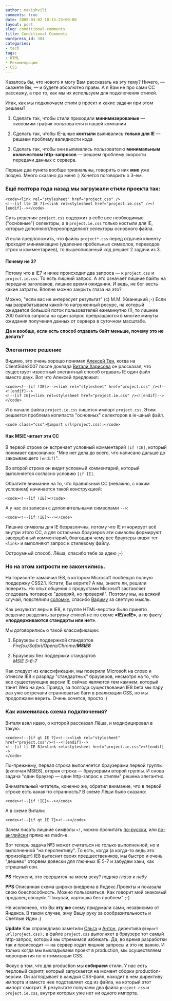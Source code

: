 ```yaml
---
author: makishvili
comments: true
date: 2009-03-02 10:15:23+00:00
layout: post
slug: conditional-comments
title: Conditional Comments
wordpress_id: 304
categories:
- tech
tags:
- HTML
- Рекомендации
- СSS
---
```


Казалось бы, что нового я могу Вам рассказать на эту тему? Ничего, — скажете Вы, — и будете абсолютно правы.
А я Вам не про сами CC расскажу, а про то, как мы их используем для подключения стилей.

Итак, как мы подключаем стили в проект и какие задачи при этом решаем?



	
  1. Сделать так, чтобы стили приходили **минимизированые** — экономим трафик пользователя и нашей компании

	
  2. Сделать так, чтобы IE-шные **костыли** выливались **только для IE** — решаем проблему валидности кода

	
  3. Сделать так, чтобы они выливались пользователю **минимальным количеством http-запросов** — решаем проблему скорости передачи данных с сервера.


Первые два пункта вообще тривиальны, говорить о них **мне** уже поздно. Много сказано до меня :)
Хочется поговорить о 3-ем.<!-- more -->

### Ещё полтора года назад мы загружали стили проекта так:



    
    <code><link rel="stylesheet" href="project.css" />
    <!--[if lte IE 7]><link rel=stylesheet href="project.ie.css" /><![endif]--></code>


Суть решения: `project.css`  содержит в себе все необходимые ("основные") селекторы, а в `project.ie.css` только костыли для IE, которые дополняют/переопределяют селекторы основного файла.

И если предположить, что файлы `project*.css` перед отдачей клиенту проходят минимизацию (удаление пробельных символов, переводов строк и комментариев), то вышеописанный код решает 2 задачи из 3.



#### Почему не 3?


Потому что в IE7 и ниже происходит два запроса — к `project.css` и `project.ie.css`. То есть лишний запрос. А это означает лишние байты на передаче заголовков, лишнее время ожидания. И ведь, не бог весть какие затраты. Вполне можно закрыть глаза на это?

Можно, "если вас не интересует результат" (с) М.М. Жванецкий ;-)
Если мы разрабатываем какой-то нагруженный ресурс, на который ожидается большой поток пользователей ежеминутно (!), то лишние 200 байтов запроса на один запрос превращаются в многие минуты ожидания получения данных от сервера в суточном масштабе.

**Да и вообще, если есть способ отдавать байт меньше, почему это не делать?**



### Элегантное решение


Видимо, это очень хорошо понимал [Алексей Тен](http://alexeyten.moikrug.ru/), когда на  ClientSide2007 после доклада [Витали Харисова](http://vitaly.harisov.name) он рассказал, что существует известный элегантный способ отдавать IE один файл вместо двух. Вот что Алексей предложил:

    
    <code><!--[if !IE]>--><link rel="stylesheet" href="project.css" /><!--<![endif]-->
    <!--[if IE]><link rel=stylesheet href="project.ie.css" /><![endif]--></code>



И в начале файла `project.ie.css` пишется импорт `project.css`. Этим решается проблема копипаста "основных" селекторов в ie-шный файл.

    
    <code class="css">@import url(project.css);</code>





#### Как MSIE читает эти CC


В первой строке он встречает условный комментарий `[if !IE]`, который понимает однозначно: "Мне нет дела до всего, что написано дальше до закрывающего `[endif]`".

Во второй строке он видит условный комментарий, который выполняется согласно условию `[if IE]`.

Обратите внимание на то, что правильный CC (неважно, с каким условием) начинается такой конструкцией:

    
    <code><!--[if !IE]></code>


А у нас он записан c дополнительными символами `-->`:

    
    <code><!--[if !IE]>--></code>


Лишние символы для IE безразличны, потому что IE игнорирует всё внутри этого CC, а для остальных браузеров эти символы формируют завершённый комментарий, благодаря чему все браузеры видят тег `<link>` и выполняют запрос к стилевому файлу.  

Остроумный способ. Лёша, спасибо тебе за идею ;-)



### Но на этом хитрости не закончились.


На горизонте замаячил IE8, в котором Microsoft пообещал полную поддержку CSS2.1.
Кстати, Вы верите? А мы, знаете ли, решили поверить. Но опыт общения с продуктами Microsoft заставляет следовать поговорке "доверяй, но проверяй". Поэтому мы, на всякий случай, подстелили [соломку](http://pepelsbey.net/2008/08/im-not-coward-but-hell/), спасибо [Вадиму](http://pepelsbey.net) за светлую мысль.

Как результат веры в IE8, в группе HTML-верстки было принято решение разделять загрузку стилей не по схеме **«IE/неIE»**, а по факту **«поддерживаются стандарты или нет»**.
  

Мы договорились о такой классификации:




  1. Браузеры с поддержкой стандартов   
_Firefox/Safari/Opera/Chrome/**MSIE8**_  
  



  2. Браузеры без поддержки стандартов  
_MSIE 5-6-7_


Как следует из классификации, мы поверили Microsoft на слово и отнесли IE8 к разряду "стандартных" браузеров, несмотря на то, что все существующие версии IE сейчас являются тем камнем, который тянет Web на дно. Правда, за полгода существования IE8 beta мы пару раз уже встречали странноватые баги в реализации CSS, но мы продолжаем верить. Очень хочется, просто :)



### Как изменилась схема подключения?


Виталя взял идею, о которой рассказал Лёша, и модифицировал в такую:

    
    <code><!--[if gt IE 7]><!--><link rel="stylesheet" href="project.css"/><!--<![endif]-->
    <!--[if lt IE 8]><link rel=stylesheet href="project.ie.css"><![endif]-->
    </code>


По-прежнему, первая строка выполняется браузерами первой группы (включая MSIE8), вторая строка — браузерами второй группы.
И снова задача "один браузер — один http-запрос к стилям" решена элегантно.

Внимательный читатель, конечно же, обратил внимание, что в первой строке есть какая-то странность?
В схеме Лёши было сказано:

    
    <code><!--[if !IE]>--></code>


А в схеме Витали:

    
    <code><!--[if gt IE 7]><!--></code>


Зачем писать лишние символы `<!`, можно прочитать [по-русски](http://blog.ad.by/2008/07/advanced-conditional-comments-in-ie.html), или [по-английски](http://msdn.microsoft.com/en-us/library/ms537512.aspx#ctl00_rs1_WikiContent_ctl03_Container) прямо на msdn-е.

Вот теперь задача №3 может считаться не только выполненной, но и выполненной "на перспективу". То есть, когда (а когда-то ведь это произойдет) IE8 вытеснит своих предшествеников, мы быстро и очень "дёшево" оторвем довески для глючных IE 5-7 и забудем хаки, как страшный сон.

**PS** Неужели, это свершится на моем веку? *подняв глаза к небу*

**PPS** Описанная схема широко внедрена в Яндекс.Проекты и показала свою боеспособность. Можно пользоваться. Как говорит мой знакомый продавец овощей: "Покупай, картошка без проблем" ;-)
  
  

Не исключено, что Вы **эту же** схему придумали сами, независимо от Яндекса. В таком случае, жму Вашу руку за сообразительность и Светлые Идеи :)

**Update**
Как справедливо заметили [Ольга](http://engelside.net/) и [Антон](http://smmurf.ya.ru), директива `@import url(project.css);` в файле `project.css` выполняет в браузере тот самый http-запрос, который мы стремимся избежать.
Да, во время разработки так и происходит — на сервер ходят лишние запросы и это не важно. И только когда мы выкладываем проект в production, мы осуществляем мероприятия по оптимизации CSS.

Фокус в том, что для production мы **собираем** стили. У нас есть перловый скрипт, который запускается на момент сборки production-версии. Он заглядывает в каждый CSS-файл, находит в нем директиву импорта и вместо нее подставляет код из файла, на который этот импорт смотрит. В результате получаем два файла `project.css` и `project.ie.css`, внутри которых уже нет ни одного импорта.
